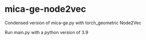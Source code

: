 # mica-ge-node2vec

Condensed version of mica-ge.py with torch_geometric Node2Vec 

Run main.py with a python version of 3.9

